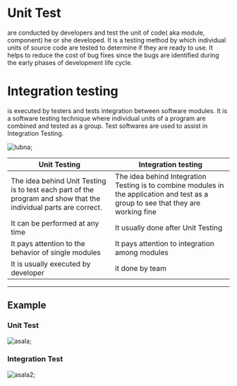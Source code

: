 # Unit Test 
 are conducted by developers and test the unit of code( aka module, component) he or she developed. It is a testing method by which individual units of source code are tested to determine if they are ready to use. It helps to reduce the cost of bug fixes since the bugs are identified during the early phases of development life cycle.

 # Integration testing 
 is executed by testers and tests integration between software modules. It is a software testing technique where individual units of a program are combined and tested as a group. Test softwares are used to assist in Integration Testing. 



![lubna](https://files.gitter.im/AsalaKM/KUcF/unit-vs-integration-tests-2-638.jpg);


 


<!-- Tables -->
| Unit Testing     | Integration testing          |
| -------- | -------------- |
| The idea behind Unit Testing is to test each part of the program and show that the individual parts are correct.| The idea behind Integration Testing is to combine modules in the application and test as a group to see that they are working fine |
| It can be performed at any time| It usually done after Unit Testing  |
| It pays attention to the behavior of single modules | It pays attention to integration among modules |
| It is usually executed by developer | it done by team |

----
## Example
### Unit Test
![asala](https://files.gitter.im/lubnaabd/JRVd/Screenshot-from-2018-07-09-14-54-09.png);


### Integration Test
![asala2](https://files.gitter.im/lubnaabd/KVyE/Screenshot-from-2018-07-09-15-01-20.png
);

